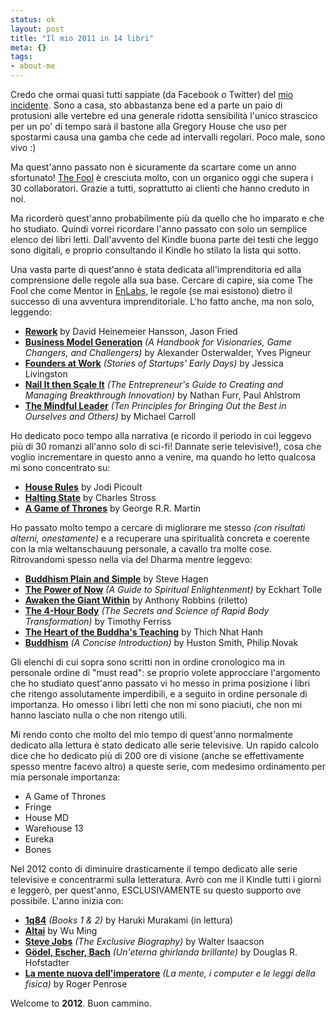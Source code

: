 ```yaml
--- 
status: ok
layout: post
title: "Il mio 2011 in 14 libri"
meta: {}
tags: 
- about-me
---
```


Credo che ormai quasi tutti sappiate (da Facebook o Twitter) del [mio incidente][1]. Sono a casa, sto abbastanza bene ed a parte un paio di protusioni alle vertebre ed una generale ridotta sensibilità l'unico strascico per un po' di tempo sarà il bastone alla Gregory House che uso per spostarmi causa una gamba che cede ad intervalli regolari. Poco male, sono vivo :)  
  
Ma quest'anno passato non è sicuramente da scartare come un anno sfortunato! [The Fool][2] è cresciuta molto, con un organico oggi che supera i 30 collaboratori. Grazie a tutti, soprattutto ai clienti che hanno creduto in noi.  
  
Ma ricorderò quest'anno probabilmente più da quello che ho imparato e che ho studiato. Quindi vorrei ricordare l'anno passato con solo un semplice elenco dei libri letti. Dall'avvento del Kindle buona parte dei testi che leggo sono digitali, e proprio consultando il Kindle ho stilato la lista qui sotto.  
  
Una vasta parte di quest'anno è stata dedicata all'imprenditoria ed alla comprensione delle regole alla sua base. Cercare di capire, sia come The Fool che come Mentor in [EnLabs][3], le regole (se mai esistono) dietro il successo di una avventura imprenditoriale. L'ho fatto anche, ma non solo, leggendo:  

* **[Rework](http://www.anobii.com/books/Rework/9780307704511/01ef8243f5ecdf4d37/)** by David Heinemeier Hansson, Jason Fried
* **[Business Model Generation](http://www.anobii.com/books/Business_Model_Generation/9782839906173/01f6197677086d2b9a/)** *(A Handbook for Visionaries, Game Changers, and Challengers)* by Alexander Osterwalder, Yves Pigneur
* **[Founders at Work](http://www.anobii.com/books/Founders_at_Work/9781430210788/017927f661ecaaad0c/)** *(Stories of Startups' Early Days)* by Jessica Livingston
* **[Nail It then Scale It](http://www.anobii.com/books/Nail_It_then_Scale_It/9780983723608/01d64cc4e5a22106a1/)** *(The Entrepreneur's Guide to Creating and Managing Breakthrough Innovation)* by Nathan Furr, Paul Ahlstrom
* **[The Mindful Leader](http://www.anobii.com/books/The_Mindful_Leader/9781590303474/01488784c821edd836/)** *(Ten Principles for Bringing Out the Best in Ourselves and Others)* by Michael Carroll

Ho dedicato poco tempo alla narrativa (e ricordo il periodo in cui leggevo più di 30 romanzi all'anno solo di sci-fi! Dannate serie televisive!), cosa che voglio incrementare in questo anno a venire, ma quando ho letto qualcosa mi sono concentrato su:

* **[House Rules](http://www.anobii.com/books/House_Rules/9781602857100/012671cc00a4a25e8e/)** by Jodi Picoult
* **[Halting State](http://www.anobii.com/books/Halting_State/9781841496948/01af2d9933e3b03fbc/)** by Charles Stross
* **[A Game of Thrones](http://www.anobii.com/books/A_Game_of_Thrones/9781892065292/0033d296ddb8f21afe/)** by George R.R. Martin

Ho passato molto tempo a cercare di migliorare me stesso *(con risultati alterni, onestamente)* e a recuperare una spiritualità concreta e coerente con la mia weltanschauung personale, a cavallo tra molte cose. Ritrovandomi spesso nella via del Dharma mentre leggevo:

* **[Buddhism Plain and Simple](http://www.anobii.com/books/Buddhism_Plain_and_Simple/9780140195965/009348a2656c25d3b9/)** by Steve Hagen
* **[The Power of Now](http://www.anobii.com/books/The_Power_of_Now/9780340733509/0036753f407243c7a8/)** *(A Guide to Spiritual Enlightenment)* by Eckhart Tolle
* **[Awaken the Giant Within](http://www.anobii.com/books/Awaken_the_Giant_Within/9780671791544/00202a8ea23fcf8686/)** by Anthony Robbins (riletto)
* **[The 4-Hour Body](http://www.anobii.com/books/The_4-Hour_Body/9780091939526/0121eca83039d55133/)** *(The Secrets and Science of Rapid Body Transformation)* by Timothy Ferriss
* **[The Heart of the Buddha's Teaching](http://www.anobii.com/books/The_Heart_of_the_Buddhas_Teaching/9780712670036/015690ae7e8a6f8137/)** by Thich Nhat Hanh
* **[Buddhism](http://www.anobii.com/books/Buddhism/9780060506964/010111b389711a1cd7/)** *(A Concise Introduction)* by Huston Smith, Philip Novak
  
Gli elenchi di cui sopra sono scritti non in ordine cronologico ma in personale ordine di "must read": se proprio volete approcciare l'argomento che ho studiato quest'anno passato vi ho messo in prima posizione i libri che ritengo assolutamente imperdibili, e a seguito in ordine personale di importanza. Ho omesso i libri letti che non mi sono piaciuti, che non mi hanno lasciato nulla o che non ritengo utili.  
  
Mi rendo conto che molto del mio tempo di quest'anno normalmente dedicato alla lettura è stato dedicato alle serie televisive. Un rapido calcolo dice che ho dedicato più di 200 ore di visione (anche se effettivamente spesso mentre facevo altro) a queste serie, com medesimo ordinamento per mia personale importanza:

* A Game of Thrones
* Fringe 
* House MD 
* Warehouse 13 
* Eureka 
* Bones

Nel 2012 conto di diminuire drasticamente il tempo dedicato alle serie televisive e concentrarmi sulla letteratura. Avrò con me il Kindle tutti i giorni e leggerò, per quest'anno, ESCLUSIVAMENTE su questo supporto ove possibile. L'anno inizia con:

* **[1q84](http://www.anobii.com/books/1q84/9780385669436/01a0e88f7093bd84d9/)** *(Books 1 & 2)* by Haruki Murakami (in lettura)
* **[Altai](http://www.anobii.com/books/Altai/9788866213079/01acec34f0ab1aeec0/)** by Wu Ming
* **[Steve Jobs](http://www.anobii.com/books/Steve_Jobs/9781408703748/013fa5abd9d6cdbc5c/)** *(The Exclusive Biography)* by Walter Isaacson
* **[Gödel, Escher, Bach](http://www.anobii.com/books/G%C3%B6del,_Escher,_Bach/9788845907555/0063280633dfe23696/)** *(Un'eterna ghirlanda brillante)* by Douglas R. Hofstadter
* **[La mente nuova dell'imperatore](http://www.anobii.com/books/La_mente_nuova_dellimperatore/9788817865524/01200595dd7e667991/)** *(La mente, i computer e le leggi della fisica)* by Roger Penrose

Welcome to **2012**. Buon cammino.

[1]: http://www.gazzettadiparma.it/primapagina/dettaglio/2/115529/Scontro_fra_due_auto_a_San_Polo_di_Torrile:_un_ferito_grave.html
[2]: http://thefool.it
[3]: http://www.enlabs.com/index.php/en/about-us/our-mentors
